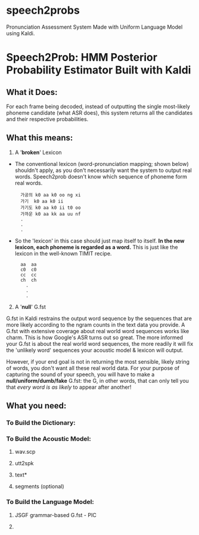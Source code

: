 # speech2probs
Pronunciation Assessment System Made with Uniform Language Model using Kaldi. 

# Speech2Prob: HMM Posterior Probability Estimator Built with Kaldi


## What it Does:
For each frame being decoded, instead of outputting the single most-likely phoneme candidate (what ASR does), this system returns all the candidates and their respective probabilities. 

## What this means:

1) A '**broken**' Lexicon

* The conventional lexicon (word-pronunciation mapping; shown below) shouldn't apply, as you don't necessarily want the system to output real words. Speech2prob doesn't know which sequence of phoneme form real words.

		가공의	k0 aa k0 oo ng xi	
		가기	k0 aa k0 ii
		가기도	k0 aa k0 ii t0 oo
		가까운	k0 aa kk aa uu nf
		.
		.
		.

* So the 'lexicon' in this case should just map itself to itself. **In the new lexicon, each phoneme is regarded as a word.** This is just like the lexicon in the well-known TIMIT recipe. 

		aa	aa
		c0	c0
		cc	cc
		ch	ch
		  .
		  .
		  .

2) A '**null**' G.fst

G.fst in Kaldi restrains the output word sequence by the sequences that are more likely according to the ngram counts in the text data you provide. A G.fst with extensive coverage about real world word sequences works like charm. This is how Google's ASR turns out so great. The more informed your G.fst is about the real world word sequences, the more readily it will fix the 'unlikely word' sequences your acoustic model & lexicon will output.
 
However, if your end goal is not in returning the most sensible, likely string of words, you don't want all these real world data. For your purpose of capturing the sound of your speech, you will have to make a **null/uniform/dumb/fake** G.fst: the G, in other words, that can only tell you that *every word is as likely* to appear after another! 

## What you need:

### To Build the Dictionary:  



### To Build the Acoustic Model: 
1) wav.scp 

2) utt2spk

3) text*

4) segments (optional)
 
### To Build the Language Model:  
1) JSGF grammar-based G.fst - PIC 

2) 

